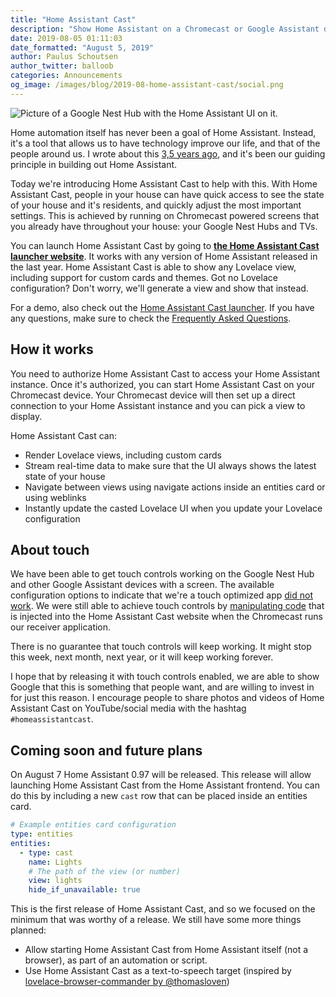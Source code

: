 ```yaml
---
title: "Home Assistant Cast"
description: "Show Home Assistant on a Chromecast or Google Assistant device with screen."
date: 2019-08-05 01:11:03
date_formatted: "August 5, 2019"
author: Paulus Schoutsen
author_twitter: balloob
categories: Announcements
og_image: /images/blog/2019-08-home-assistant-cast/social.png
---
```


<p class='img'>
<img src='/images/blog/2019-08-home-assistant-cast/hero.png' alt='Picture of a Google Nest Hub with the Home Assistant UI on it.'>
</p>

Home automation itself has never been a goal of Home Assistant. Instead, it's a tool that allows us to have technology improve our life, and that of the people around us. I wrote about this [3,5 years ago](https://www.home-assistant.io/blog/2016/01/19/perfect-home-automation/), and it's been our guiding principle in building out Home Assistant.

Today we're introducing Home Assistant Cast to help with this. With Home Assistant Cast, people in your house can have quick access to see the state of your house and it's residents, and quickly adjust the most important settings. This is achieved by running on Chromecast powered screens that you already have throughout your house: your Google Nest Hubs and TVs.

You can launch Home Assistant Cast by going to [**the Home Assistant Cast launcher website**](https://cast.home-assistant.io). It works with any version of Home Assistant released in the last year. Home Assistant Cast is able to show any Lovelace view, including support for custom cards and themes. Got no Lovelace configuration? Don't worry, we'll generate a view and show that instead.

For a demo, also check out the [Home Assistant Cast launcher](https://cast.home-assistant.io). If you have any questions, make sure to check the [Frequently Asked Questions](https://cast.home-assistant.io/faq.html).

## How it works

You need to authorize Home Assistant Cast to access your Home Assistant instance. Once it's authorized, you can start Home Assistant Cast on your Chromecast device. Your Chromecast device will then set up a direct connection to your Home Assistant instance and you can pick a view to display.

Home Assistant Cast can:

- Render Lovelace views, including custom cards
- Stream real-time data to make sure that the UI always shows the latest state of your house
- Navigate between views using navigate actions inside an entities card or using weblinks
- Instantly update the casted Lovelace UI when you update your Lovelace configuration

## About touch

We have been able to get touch controls working on the Google Nest Hub and other Google Assistant devices with a screen. The available configuration options to indicate that we're a touch optimized app [did not work](https://github.com/home-assistant/home-assistant-polymer/blob/98b882d5991e05fae7962d96e5d0f7a5ae773a5b/cast/src/receiver/entrypoint.ts#L18-L30). We were still able to achieve touch controls by [manipulating code](https://github.com/home-assistant/home-assistant-polymer/blob/98b882d5991e05fae7962d96e5d0f7a5ae773a5b/cast/src/receiver/layout/hc-main.ts#L200-L206) that is injected into the Home Assistant Cast website when the Chromecast runs our receiver application.

There is no guarantee that touch controls will keep working. It might stop this week, next month, next year, or it will keep working forever.

I hope that by releasing it with touch controls enabled, we are able to show Google that this is something that people want, and are willing to invest in for just this reason. I encourage people to share photos and videos of Home Assistant Cast on YouTube/social media with the hashtag `#homeassistantcast`.

## Coming soon and future plans

On August 7 Home Assistant 0.97 will be released. This release will allow launching Home Assistant Cast from the Home Assistant frontend. You can do this by including a new `cast` row that can be placed inside an entities card.

```yaml
# Example entities card configuration
type: entities
entities:
  - type: cast
    name: Lights
    # The path of the view (or number)
    view: lights
    hide_if_unavailable: true
```

This is the first release of Home Assistant Cast, and so we focused on the minimum that was worthy of a release. We still have some more things planned:

- Allow starting Home Assistant Cast from Home Assistant itself (not a browser), as part of an automation or script.
- Use Home Assistant Cast as a text-to-speech target (inspired by [lovelace-browser-commander by @thomasloven](https://github.com/thomasloven/lovelace-browser-commander))
